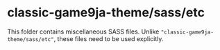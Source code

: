 # classic-game9ja-theme/sass/etc

This folder contains miscellaneous SASS files. Unlike `"classic-game9ja-theme/sass/etc"`, these files
need to be used explicitly.

